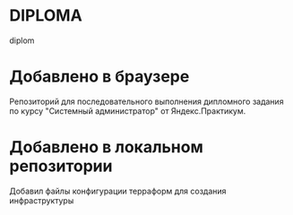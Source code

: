 # DIPLOMA
diplom

# Добавлено в браузере
Репозиторий для последовательного выполнения дипломного задания по курсу "Системный администратор" от Яндекс.Практикум.

# Добавлено в локальном репозитории
Добавил файлы конфигурации терраформ для создания инфраструктуры
